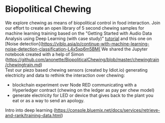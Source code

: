 # Biopolitical Chewing
We explore chewing as means of biopolitical control in food interaction. 
Join our effort to create an open library of 5 second chewing samples for machine learning training based on the "Getting Started with Audio Data Analysis using Deep Learning (with case study)" [tutorial](https://www.analyticsvidhya.com/blog/2017/08/audio-voice-processing-deep-learning/) and this one on [Noise detection](https://viblo.asia/p/continue-with-machine-learning-noise-detection-classification-L4x5xp6m5BM( 
We shared the Jupyter notebook created with a help of Simon (https://github.com/anonette/BiopoliticalChewing/blob/master/chewingtrain/chewingtrain.md)  
Test our piezo based chewing sensors (created by Idiot.io) generating electricity and data to rethink the interaction over chewing: 
- blockchain experiment over Node RED communicating with a Hyperledger contract (chewing on the ledger as pay per chew model)
- generate electricity for LED or device that gives back to the plant you eat or as a way to send an apology.

Intro into deep learning (https://console.bluemix.net/docs/services/retrieve-and-rank/training-data.html)

